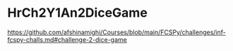# HrCh2Y1An2DiceGame
https://github.com/afshinamighi/Courses/blob/main/FCSPy/challenges/inf-fcspy-challs.md#challenge-2-dice-game
